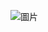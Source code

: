![圖片](https://user-images.githubusercontent.com/79506508/113499316-a0ec7600-9547-11eb-946b-faae7ddb0241.png)
